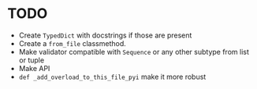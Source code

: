 # TODO

- Create `TypedDict` with docstrings if those are present
- Create a `from_file` classmethod.
- Make validator compatible with `Sequence` or any other subtype from list or tuple
- Make API
- `def _add_overload_to_this_file_pyi` make it more robust